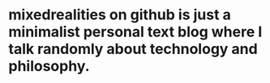 # mixedrealities on github is just a minimalist personal text blog where I talk randomly about technology and philosophy. 
